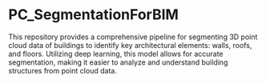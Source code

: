 # PC_SegmentationForBIM
This repository provides a comprehensive pipeline for segmenting 3D point cloud data of buildings to identify key architectural elements: walls, roofs, and floors. Utilizing deep learning, this model allows for accurate segmentation, making it easier to analyze and understand building structures from point cloud data.
